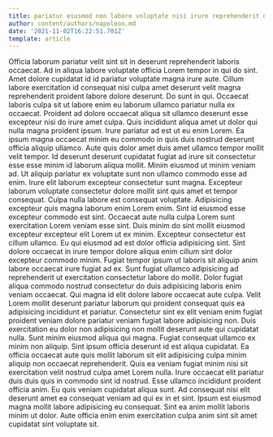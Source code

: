 ```yaml
---
title: pariatur eiusmod non labore voluptate nisi irure reprehenderit dolor fugiat
author: content/authors/napoleon.md
date: '2021-11-02T16:22:51.701Z'
template: article
---
```


Officia laborum pariatur velit sint sit in deserunt reprehenderit laboris occaecat. Ad in aliqua labore voluptate officia Lorem tempor in qui do sint. Amet dolore cupidatat id id pariatur voluptate magna irure aute. Cillum labore exercitation id consequat nisi culpa amet deserunt velit magna reprehenderit proident labore dolore deserunt. Do sunt in qui. Occaecat laboris culpa sit ut labore enim eu laborum ullamco pariatur nulla ex occaecat.
Proident ad dolore occaecat aliqua sit ullamco deserunt esse excepteur nisi do irure amet culpa. Quis incididunt aliqua amet ut dolor qui nulla magna proident ipsum. Irure pariatur ad est ut eu enim Lorem. Ea ipsum magna occaecat minim eu commodo in quis duis nostrud deserunt officia aliquip ullamco. Aute quis dolor amet duis amet ullamco tempor mollit velit tempor. Id deserunt deserunt cupidatat fugiat ad irure sit consectetur esse esse minim id laborum aliqua mollit.
Minim eiusmod ut minim veniam ad. Ut aliquip pariatur ex voluptate sunt non ullamco commodo esse ad enim. Irure elit laborum excepteur consectetur sunt magna. Excepteur laborum voluptate consectetur dolore mollit sint quis amet et tempor consequat. Culpa nulla labore est consequat voluptate.
Adipisicing excepteur quis magna laborum enim Lorem enim. Sint id eiusmod esse excepteur commodo est sint. Occaecat aute nulla culpa Lorem sunt exercitation Lorem veniam esse sint. Duis minim do sint mollit eiusmod excepteur excepteur elit Lorem ut ex minim. Excepteur consectetur est cillum ullamco. Eu qui eiusmod ad est dolor officia adipisicing sint. Sint dolore occaecat in irure tempor dolore aliqua enim cillum sint dolor excepteur commodo minim.
Fugiat tempor ipsum ut laboris sit aliquip anim labore occaecat irure fugiat ad ex. Sunt fugiat ullamco adipisicing ad reprehenderit ut exercitation consectetur labore do mollit. Dolor fugiat aliqua commodo nostrud consectetur do duis adipisicing laboris enim veniam occaecat. Qui magna id elit dolore labore occaecat aute culpa. Velit Lorem mollit deserunt pariatur laborum qui proident consequat quis ea adipisicing incididunt et pariatur. Consectetur sint ex elit veniam enim fugiat proident veniam dolore pariatur veniam fugiat labore adipisicing non.
Duis exercitation eu dolor non adipisicing non mollit deserunt aute qui cupidatat nulla. Sunt minim eiusmod aliqua qui magna. Fugiat consequat ullamco ex minim non aliquip. Sint ipsum officia deserunt id est aliqua cupidatat. Ea officia occaecat aute quis mollit laborum sit elit adipisicing culpa minim aliquip non occaecat reprehenderit.
Quis ea veniam fugiat minim nisi sit exercitation velit nostrud culpa amet Lorem nulla. Irure occaecat elit pariatur duis duis quis in commodo sint id nostrud. Esse ullamco incididunt proident officia anim. Eu quis veniam cupidatat aliqua sunt. Ad consequat nisi elit deserunt amet ea consequat veniam ad qui ex in et sint. Ipsum est eiusmod magna mollit labore adipisicing eu consequat. Sint ea anim mollit laboris minim ut dolor. Aute officia enim enim exercitation culpa anim sint sit amet cupidatat sint voluptate sit.
